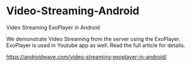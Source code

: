 # Video-Streaming-Android
Video Streaming ExoPlayer in Android


We demonstrate Video Streaming from the server using the ExoPlayer. ExoPlayer is used in Youtube app as well. Read the full article for details.


https://androidwave.com/video-streaming-exoplayer-in-android/
